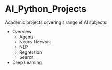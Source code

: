 # AI_Python_Projects

Academic projects covering a range of AI subjects:
- Overview
  - Agents
  - Neural Network
  - NLP
  - Regression
  - Search
- Deep Learning
